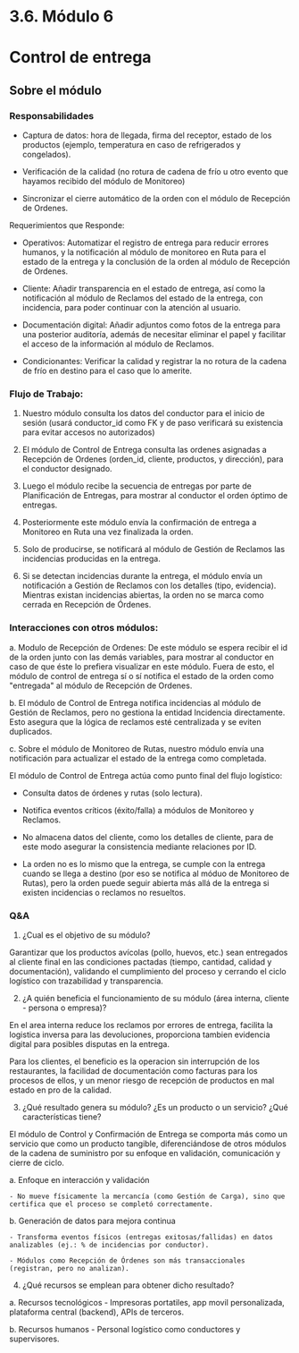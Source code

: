 # 3.6. Módulo 6

# Control de entrega

## Sobre el módulo

### Responsabilidades

  - Captura de datos: hora de llegada, firma del receptor, estado de los productos (ejemplo, temperatura en caso de refrigerados y congelados).

  - Verificación de la calidad (no rotura de cadena de frío u otro evento que hayamos recibido del módulo de Monitoreo)

  - Sincronizar el cierre automático de la orden con el módulo de Recepción de Ordenes.

Requerimientos que Responde:

  - Operativos: Automatizar el registro de entrega para reducir errores humanos, y la notificación al módulo de monitoreo en Ruta para el estado de la entrega y la conclusión de la orden al módulo de Recepción de Ordenes.

  - Cliente: Añadir transparencia en el estado de entrega, así como la notificación al módulo de Reclamos del estado de la entrega, con incidencia, para poder continuar con la atención al usuario.

  - Documentación digital: Añadir adjuntos como fotos de la entrega para una posterior auditoría, además de necesitar eliminar el papel y facilitar el acceso de la información al módulo de Reclamos.

  - Condicionantes: Verificar la calidad y registrar la no rotura de la cadena de frío en destino para el caso que lo amerite.

### Flujo de Trabajo:

  1. Nuestro módulo consulta los datos del conductor para el inicio de sesión (usará conductor_id como FK y de paso verificará su existencia para evitar accesos no autorizados)

  2. El módulo de Control de Entrega consulta las ordenes asignadas a Recepción de Ordenes (orden_id, cliente, productos, y dirección), para el conductor designado.

  3. Luego el módulo recibe la secuencia de entregas por parte de Planificación de Entregas, para mostrar al conductor el orden óptimo de entregas.

  4. Posteriormente este módulo envía la confirmación de entrega a Monitoreo en Ruta una vez finalizada la orden.

  5. Solo de producirse, se notificará al módulo de Gestión de Reclamos las incidencias producidas en la entrega.

  6. Si se detectan incidencias durante la entrega, el módulo envía un notificación a Gestión de Reclamos con los detalles (tipo, evidencia). Mientras existan incidencias abiertas, la orden no se marca como cerrada en Recepción de Órdenes.

### Interacciones con otros módulos:

  a. Modulo de Recepción de Ordenes: De este módulo se espera recibir el id de la orden junto con las demás variables, para mostrar al conductor en caso de que éste lo prefiera visualizar en este módulo. Fuera de esto, el módulo de control de entrega sí o sí notifica el estado de la orden como "entregada" al módulo de Recepción de Ordenes.

  b. El módulo de Control de Entrega notifica incidencias al módulo de Gestión de Reclamos, pero no gestiona la entidad Incidencia directamente. Esto asegura que la lógica de reclamos esté centralizada y se eviten duplicados.

  c. Sobre el módulo de Monitoreo de Rutas, nuestro módulo envía una notificación para actualizar el estado de la entrega como completada.
    
  El módulo de Control de Entrega actúa como punto final del flujo logístico:

  - Consulta datos de órdenes y rutas (solo lectura).

  - Notifica eventos críticos (éxito/falla) a módulos de Monitoreo y Reclamos.

  - No almacena datos del cliente, como los detalles de cliente, para de este modo asegurar la consistencia mediante relaciones por ID.

  - La orden no es lo mismo que la entrega, se cumple con la entrega cuando se llega a destino (por eso se notifica al móduo de Monitoreo de Rutas), pero la orden puede seguir abierta más allá de la entrega si existen incidencias o reclamos no resueltos.


### Q&A

1. ¿Cual es el objetivo de su módulo?

  Garantizar que los productos avícolas (pollo, huevos, etc.) sean entregados al cliente final en las condiciones pactadas (tiempo, cantidad, calidad y documentación), validando el cumplimiento del proceso y cerrando el ciclo logístico con trazabilidad y transparencia.

2. ¿A quién beneficia el funcionamiento de su módulo (área interna, cliente - persona o empresa)?
    
  En el area interna reduce los reclamos por errores de entrega, facilita la logistica inversa para las devoluciones, proporciona tambien evidencia digital para posibles disputas en la entrega.

  Para los clientes, el beneficio es la operacion sin interrupción de los restaurantes, la facilidad de documentación como facturas para los procesos de ellos, y un menor riesgo de recepción de productos en mal estado en pro de la calidad.

3. ¿Qué resultado genera su módulo? ¿Es un producto o un servicio? ¿Qué características tiene?

  El módulo de Control y Confirmación de Entrega se comporta más como un servicio que como un producto tangible, diferenciándose de otros módulos de la cadena de suministro por su enfoque en validación, comunicación y cierre de ciclo.

  a. Enfoque en interacción y validación

    - No mueve físicamente la mercancía (como Gestión de Carga), sino que certifica que el proceso se completó correctamente.

  b. Generación de datos para mejora continua

    - Transforma eventos físicos (entregas exitosas/fallidas) en datos analizables (ej.: % de incidencias por conductor).

    - Módulos como Recepción de Órdenes son más transaccionales (registran, pero no analizan).

4. ¿Qué recursos se emplean para obtener dicho resultado?

  a. Recursos tecnológicos
    - Impresoras portatiles, app movil personalizada, plataforma central (backend), APIs de terceros.

  b. Recursos humanos
    - Personal logístico como conductores y supervisores.



